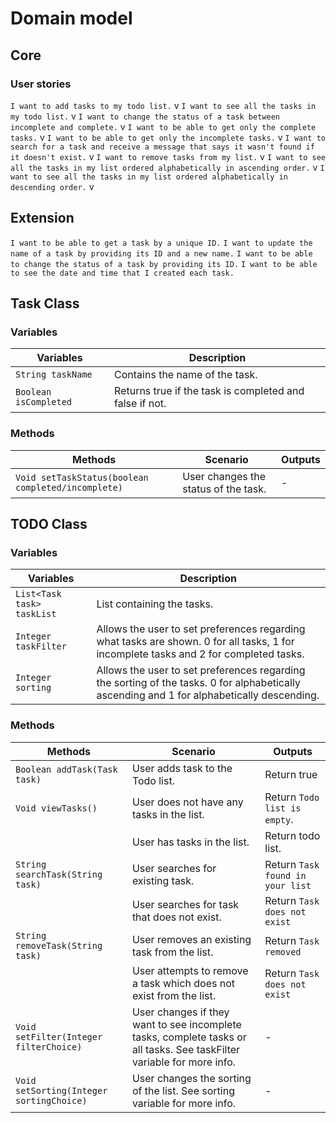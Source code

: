 # Domain model

## Core 

### User stories

`I want to add tasks to my todo list.` v 
`I want to see all the tasks in my todo list.` v
`I want to change the status of a task between incomplete and complete.` v
`I want to be able to get only the complete tasks.` v
`I want to be able to get only the incomplete tasks.` v
`I want to search for a task and receive a message that says it wasn't found if it doesn't exist.` v
`I want to remove tasks from my list.` v 
`I want to see all the tasks in my list ordered alphabetically in ascending order.` v
`I want to see all the tasks in my list ordered alphabetically in descending order.` v


## Extension
`I want to be able to get a task by a unique ID.`
`I want to update the name of a task by providing its ID and a new name.`
`I want to be able to change the status of a task by providing its ID.`
`I want to be able to see the date and time that I created each task.`

## Task Class

### Variables
| Variables             | Description                                             |
|-----------------------|---------------------------------------------------------|
| `String taskName`     | Contains the name of the task.                          | 
| `Boolean isCompleted` | Returns true if the task is completed and false if not. |


### Methods
| Methods                                            | Scenario                                         | Outputs |
|----------------------------------------------------|--------------------------------------------------|---------|
| `Void setTaskStatus(boolean completed/incomplete)` | User changes the status of the task.             | -       |

## TODO Class

### Variables
| Variables                  | Description                                                                                                                                |
|----------------------------|--------------------------------------------------------------------------------------------------------------------------------------------|
| `List<Task task> taskList` | List containing the tasks.                                                                                                                 | 
| `Integer taskFilter`       | Allows the user to set preferences regarding what tasks are shown. 0 for all tasks, 1 for incomplete tasks and 2 for completed tasks.      |
| `Integer sorting`          | Allows the user to set preferences regarding the sorting of the tasks. 0 for alphabetically ascending and 1 for alphabetically descending. |


### Methods
| Methods                                  | Scenario                                                                                                               | Outputs                          |
|------------------------------------------|------------------------------------------------------------------------------------------------------------------------|----------------------------------|
| `Boolean addTask(Task task)`             | User adds task to the Todo list.                                                                                       | Return true                      |
| `Void viewTasks()`                       | User does not have any tasks in the list.                                                                              | Return `Todo list is empty`.     |
|                                          | User has tasks in the list.                                                                                            | Return todo list.                |
| `String searchTask(String task)`         | User searches for existing task.                                                                                       | Return `Task found in your list` |
|                                          | User searches for task that does not exist.                                                                            | Return `Task does not exist`     |
| `String removeTask(String task)`         | User removes an existing task from the list.                                                                           | Return `Task removed`            |
|                                          | User attempts to remove a task which does not exist from the list.                                                     | Return `Task does not exist`     |
| `Void setFilter(Integer filterChoice)`   | User changes if they want to see incomplete tasks, complete tasks or all tasks. See taskFilter variable for more info. | -                                | 
| `Void setSorting(Integer sortingChoice)` | User changes the sorting of the list. See sorting variable for more info.                                              | -                                |

